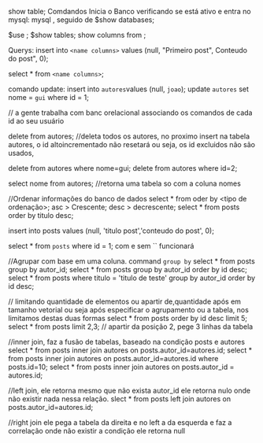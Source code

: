 show table;
Comdandos
Inicia o Banco verificando se está ativo e entra no mysql:
mysql
, seguido de 
$show databases;

$use <name data base>;
$show tables;
show columns from <name columns>;

Querys:
insert into `<name columns>` values (null, "Primeiro post", Conteudo do post", 0);

select * from `<name columns>`;

comando update:  insert into `autores`values (null, `joao`);
    update `autores` set nome = `gui` where id = 1;

// a gente trabalha com banc orelacional associando os comandos de cada id ao seu usuário

delete from autores; //deleta todos os autores, no proximo insert na tabela autores, o id altoincrementado não resetará ou seja, os id excluidos não são usados, 

delete from autores where nome=gui;
delete from autores where id=2;

select nome from autores; //retorna uma tabela so com a coluna nomes

//Ordenar informações do banco de dados
select * from <tabela> oder by <coluna referencia> <tipo de ordenação>;
asc > Crescente; desc > decrescente;
select * from posts order by titulo desc;

insert into posts values (null, 'titulo post','conteudo do post', 0);

select * from `posts` where id = 1; com e sem `` funcionará

//Agrupar com base em uma coluna. command `group by`
select * from posts group by autor_id;
select * from posts group by autor_id order by id desc;
select * from posts where titulo = 'titulo de teste' group by  autor_id order by id desc;

// limitando quantidade de elementos ou apartir de,quantidade após em tamanho vetorial ou seja após especificar o agrupamento ou a tabela, nos limitamos destas duas formas
select * from posts order by id desc limit 5;
select * from posts limit 2,3; // apartir da posição 2, pege 3 linhas da tabela

//inner join, faz a fusão de tabelas, baseado na condição  posts e autores
select * from posts inner join autores on posts.autor_id=autores.id;
select * from posts inner join autores on posts.autor_id=autores.id where posts.id=10;
 select * from posts inner join autores on posts.autor_id = autores.id;

//left join, ele retorna mesmo que não exista autor_id ele retorna nulo onde não existir nada nessa relação.
slect * from posts left join autores on posts.autor_id=autores.id;

//right join ele pega a tabela da direita  e no left a da esquerda e faz a correlação onde não existir a condição ele retorna null
